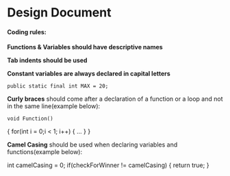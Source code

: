 # Design Document


#### Coding rules:
	
**Functions & Variables should have descriptive names**

**Tab indents should be used**

**Constant variables are always declared in capital letters**

	public static final int MAX = 20;

**Curly braces** should come after a declaration of a function or a loop and not in the same line(example below):

	void Function()
  {
    for(int i = 0;i < 1; i++)
    {
      ...
    }
  }

**Camel Casing** should be used when declaring variables and functions(example below):
  
  int camelCasing = 0;
  if(checkForWinner != camelCasing)
  {
    return true;
  }
